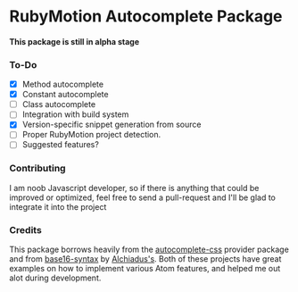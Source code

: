 # RubyMotion Autocomplete Package
#### This package is still in alpha stage

### To-Do
- [X] Method autocomplete
- [X] Constant autocomplete
- [ ] Class autocomplete
- [ ] Integration with build system
- [X] Version-specific snippet generation from source
- [ ] Proper RubyMotion project detection.
- [ ] Suggested features?

### Contributing
I am noob Javascript developer, so if there is anything that could be improved or optimized, feel free to send a pull-request and I'll be glad to integrate it into the project

### Credits
This package borrows heavily from the [autocomplete-css](https://github.com/atom/autocomplete-css) provider package and from [base16-syntax](https://github.com/Alchiadus/base16-syntax) by [Alchiadus's](https://github.com/Alchiadus). Both of these projects have great examples on how to implement various Atom features, and helped me out alot during development.
